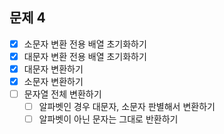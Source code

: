 ## 문제 4
- [x] 소문자 변환 전용 배열 초기화하기
- [x] 대문자 변환 전용 배열 초기화하기
- [x] 대문자 변환하기
- [x] 소문자 변환하기
- [ ] 문자열 전체 변환하기
    - [ ] 알파벳인 경우 대문자, 소문자 판별해서 변환하기
    - [ ] 알파벳이 아닌 문자는 그대로 반환하기